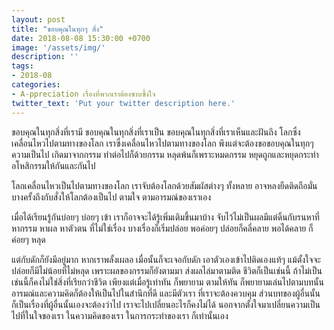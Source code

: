```yaml
---
layout: post
title: "ขอบคุณในทุกๆ สิ่ง"
date: 2018-08-08 15:30:00 +0700
image: '/assets/img/'
description: ''
tags:
- 2018-08
categories:
- A-ppreciation เรื่องที่พวกเราต้องซาบซึ้งใจ
twitter_text: 'Put your twitter description here.'
---
```

ขอบคุณในทุกสิ่งที่เรามี ขอบคุณในทุกสิ่งที่เราเป็น ขอบคุณในทุกสิ่งที่เราเห็นและฝันถึง โลกซึ่งเคลื่อนไหวไปตามทางของโลก เราซึ่งเคลื่อนไหวไปตามทางของโลก พึงแต่จะต้องขอขอบคุณในทุกๆ ความเป็นไป เกิดมาจากกรรม ทำต่อไปก็ด้วยกรรม หลุดพ้นก็เพราะหมดกรรม หยุดถูกและหยุดกระทำ อโหสิกรรมให้กันและกันไป

โลกเคลื่อนไหวเป็นไปตามทางของโลก เราจับต้องโลกด้วยสัมผัสต่างๆ ทั้งหลาย อาจหลงยืดติดถือมั่น บางครั้งถึงกับสั่งให้โลกต้องเป็นไป ตามใจ ตามอารมณ์ของเราเอง

เมื่อได้เรียนรู้กันบ่อยๆ บ่อยๆ เข้า เราก็อาจจะได้รู้เพิ่มเติมขึ้นมาบ้าง จับไว้ไม่เป็นผลมีแต่ดิ้นกับรนหาที่ หากรรม หาผล หาตัวตน ที่ไม่ใช่เรื่อง บางเรื่องก็เริ่มปล่อย พอค่อยๆ ปล่อยก็คลี่คลาย พอได้คลาย ก็ค่อยๆ หลุด

แต่กับดักก็ยังมีอยู่มาก หากเราพลั้งเผลอ เมื่อนั้นก็จะเจอกับดัก เอาตัวเองเข้าไปติดเองแท้ๆ แม้ตั้งใจจะปล่อยก็มีไม่น้อยที่ไม่หลุด เพราะผลของกรรมก็ยังตามมา ส่งผลไล่มาตามติด ชีวิตก็เป็นเช่นนี้ ถ้าไม่เป็นเช่นนี้ก็คงไม่ใช่สิ่งที่เรียกว่าชีวิต เพียงแต่เมื่อรู้เท่าทัน ก็พยายาม ตามให้ทัน ก็พยายามเล่นไปตามบทนั้น อารมณ์และความคิดก็ต้องให้เป็นไปในสำนึกที่ดี และมีตัวเรา ที่เราจะต้องควบคุม ส่วนบทของผู้อื่นนั้น ก็เป็นเรื่องที่ผู้อื่นนั้นเองจะต้องว่าไป เราจะไปเปลี่ยนอะไรก็คงไม่ได้ นอกจากตั้งใจมาเปลี่ยนความเป็นไปที่ในใจของเรา ในความคิดของเรา ในการกระทำของเรา ก็เท่านั้นเอง
